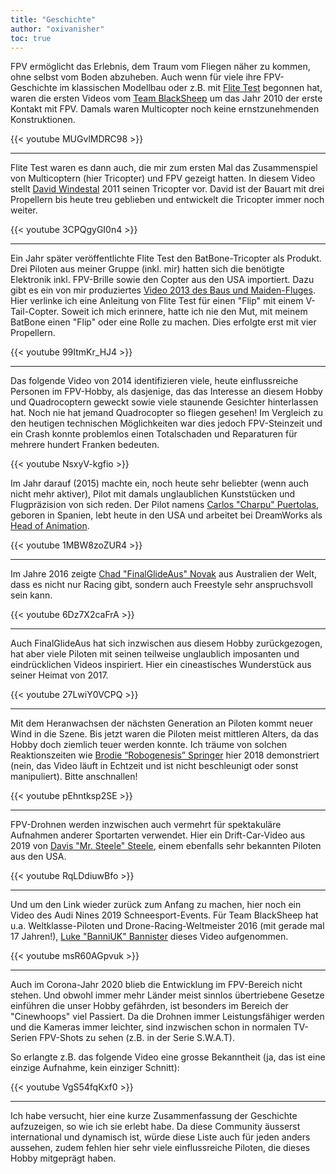 ```yaml
---
title: "Geschichte"
author: "oxivanisher"
toc: true
---
```

FPV ermöglicht das Erlebnis, dem Traum vom Fliegen näher zu kommen, ohne selbst vom Boden abzuheben. Auch wenn für viele ihre FPV-Geschichte im klassischen Modellbau oder z.B. mit [Flite Test](https://www.flitetest.com/) begonnen hat, waren die ersten Videos vom [Team BlackSheep](https://www.team-blacksheep.com/) um das Jahr 2010 der erste Kontakt mit FPV. Damals waren Multicopter noch keine ernstzunehmenden Konstruktionen.

{{< youtube MUGvlMDRC98 >}}

---

Flite Test waren es dann auch, die mir zum ersten Mal das Zusammenspiel von Multicoptern (hier Tricopter) und FPV gezeigt hatten. In diesem Video stellt [David Windestal](https://rcexplorer.se/about-me/) 2011 seinen Tricopter vor. David ist der Bauart mit drei Propellern bis heute treu geblieben und entwickelt die Tricopter immer noch weiter.


{{< youtube 3CPQgyGI0n4 >}}

---

Ein Jahr später veröffentlichte Flite Test den BatBone-Tricopter als Produkt. Drei Piloten aus meiner Gruppe (inkl. mir) hatten sich die benötigte Elektronik inkl. FPV-Brille sowie den Copter aus den USA importiert. Dazu gibt es ein von mir produziertes [Video 2013 des Baus und Maiden-Fluges](https://www.youtube.com/watch?v=5QAdUM3Vz2M). Hier verlinke ich eine Anleitung von Flite Test für einen "Flip" mit einem V-Tail-Copter. Soweit ich mich erinnere, hatte ich nie den Mut, mit meinem BatBone einen "Flip" oder eine Rolle zu machen. Dies erfolgte erst mit vier Propellern.

{{< youtube 99ItmKr_HJ4 >}}

---

Das folgende Video von 2014 identifizieren viele, heute einflussreiche Personen im FPV-Hobby, als dasjenige, das das Interesse an diesem Hobby und Quadrocoptern geweckt sowie viele staunende Gesichter hinterlassen hat. Noch nie hat jemand Quadrocopter so fliegen gesehen! Im Vergleich zu den heutigen technischen Möglichkeiten war dies jedoch FPV-Steinzeit und ein Crash konnte problemlos einen Totalschaden und Reparaturen für mehrere hundert Franken bedeuten.

{{< youtube NsxyV-kgfio >}}

Im Jahr darauf (2015) machte ein, noch heute sehr beliebter (wenn auch nicht mehr aktiver), Pilot mit damals unglaublichen Kunststücken und Flugpräzision von sich reden. Der Pilot namens [Carlos "Charpu" Puertolas](https://www.youtube.com/user/CharpuFPV), geboren in Spanien, lebt heute in den USA und arbeitet bei DreamWorks als [Head of Animation](https://vimeo.com/118559583).

{{< youtube 1MBW8zoZUR4 >}}

---

Im Jahre 2016 zeigte [Chad "FinalGlideAus" Novak](https://www.youtube.com/user/FinalGlideAus) aus Australien der Welt, dass es nicht nur Racing gibt, sondern auch Freestyle sehr anspruchsvoll sein kann.

{{< youtube 6Dz7X2caFrA >}}

---

Auch FinalGlideAus hat sich inzwischen aus diesem Hobby zurückgezogen, hat aber viele Piloten mit seinen teilweise unglaublich imposanten und eindrücklichen Videos inspiriert. Hier ein cineastisches Wunderstück aus seiner Heimat von 2017.

{{< youtube 27LwiY0VCPQ >}}

---

Mit dem Heranwachsen der nächsten Generation an Piloten kommt neuer Wind in die Szene. Bis jetzt waren die Piloten meist mittleren Alters, da das Hobby doch ziemlich teuer werden konnte. Ich träume von solchen Reaktionszeiten wie [Brodie “Robogenesis” Springer](https://www.youtube.com/user/Robogenisis) hier 2018 demonstriert (nein, das Video läuft in Echtzeit und ist nicht beschleunigt oder sonst manipuliert). Bitte anschnallen!

{{< youtube pEhntksp2SE >}}

---

FPV-Drohnen werden inzwischen auch vermehrt für spektakuläre Aufnahmen anderer Sportarten verwendet. Hier ein Drift-Car-Video aus 2019 von [Davis "Mr. Steele" Steele](https://www.youtube.com/user/MrSteeledavis), einem ebenfalls sehr bekannten Piloten aus den USA.

{{< youtube RqLDdiuwBfo >}}

---

Und um den Link wieder zurück zum Anfang zu machen, hier noch ein Video des Audi Nines 2019 Schneesport-Events. Für Team BlackSheep hat u.a. Weltklasse-Piloten und Drone-Racing-Weltmeister 2016 (mit gerade mal 17 Jahren!), [Luke "BanniUK" Bannister](https://www.youtube.com/channel/UCDPW2nGiJFeEB-RkyoL7X8g) dieses Video aufgenommen.

{{< youtube msR60AGpvuk >}}

---

Auch im Corona-Jahr 2020 blieb die Entwicklung im FPV-Bereich nicht stehen. Und obwohl immer mehr Länder meist sinnlos übertriebene Gesetze einführen die unser Hobby gefährden, ist besonders im Bereich der "Cinewhoops" viel Passiert. Da die Drohnen immer Leistungsfähiger werden und die Kameras immer leichter, sind inzwischen schon in normalen TV-Serien FPV-Shots zu sehen (z.B. in der Serie S.W.A.T).

So erlangte z.B. das folgende Video eine grosse Bekanntheit (ja, das ist eine einzige Aufnahme, kein einziger Schnitt):

{{< youtube VgS54fqKxf0 >}}

---

Ich habe versucht, hier eine kurze Zusammenfassung der Geschichte aufzuzeigen, so wie ich sie erlebt habe. Da diese Community äusserst international und dynamisch ist, würde diese Liste auch für jeden anders aussehen, zudem fehlen hier sehr viele einflussreiche Piloten, die dieses Hobby mitgeprägt haben.
